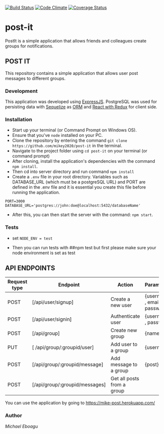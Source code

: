 [![Build Status](https://travis-ci.org/mikey2020/post-it.svg?branch=develop)](https://travis-ci.org/mikey2020/post-it)
[![Code Climate](https://codeclimate.com/github/mikey2020/post-it/badges/gpa.svg)](https://codeclimate.com/github/mikey2020/post-it)
[![Coverage Status](https://coveralls.io/repos/github/mikey2020/post-it/badge.svg)](https://coveralls.io/github/mikey2020/post-it)


# post-it
PostIt is a simple application that allows friends and colleagues create groups for notifications. 


## POST IT
This repository contains a simple application that allows user post messages to different groups.

### Development
This application was developed using [ExpressJS](http://expressjs.com/). PostgreSQL was used for persisting data with [Sequelize](https://http://docs.sequelizejs.com/) as [ORM](https://en.wikipedia.org/wiki/Object-relational_mapping) 
and [React with Redux](http://redux.js.org/docs) for client side.

### Installation
* Start up your terminal (or Command Prompt on Windows OS).
* Ensure that you've `node` installed on your PC.
* Clone the repository by entering the command `git clone https://github.com/mikey2020/post-it` in the terminal.
* Navigate to the project folder using `cd post-it` on your terminal (or command prompt)
* After cloning, install the application's dependencies with the command `npm install`.
* Then cd into server directory and run command `npm install`
* Create a `.env` file in your root directory. 
Variables such as DATABASE_URL (which must be a postgreSQL URL) and PORT are defined in the .env file and it is essential you create this file before running the application.
```
PORT=3000
DATABASE_URL='postgres://john:doe@localhost:5432/databaseName'
```
* After this, you can then start the server with the command: `npm start`.

### Tests 

* set `NODE_ENV = test`

* Then you can run tests with ##npm test but first please make sure your node environment is set as test



## API ENDPOINTS

Request type | Endpoint | Action | Parameters |
------------ | ---------| --------| ---------|
POST | [/api/user/signup] | Create a new user | {username , email , password}
POST | [/api/user/signin]| Authenticate user  | {username , password}
POST | [/api/group]| Create new group         | {name}
PUT | [ /api/group/:groupid/user] | Add user to a group | {username}
POST | [/api/group/:groupid/message] | Add message to a group | {post}
POST | [/api/group/:groupid/messages] | Get all posts from a group | 



You can use the application by going to https://mike-post.herokuapp.com/



### Author
*Michael Eboagu*
